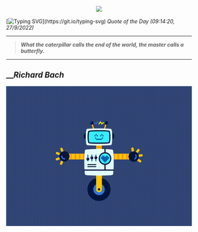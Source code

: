 <p align='center'><img src='https://komarev.com/ghpvc/?username=hungpurdie&label=Total+Vistors&color=brightgreen&style=plastic'></p> 

[![Typing SVG](https://readme-typing-svg.herokuapp.com?font=Press+Start+2P&color=C2F784&size=35&width=900&height=100&lines=Hello+World%2C+I'm+Hung+!)](https://git.io/typing-svg) 
 _Quote of the Day (09:14:20, 27/9/2022)_
___
>**_What the caterpillar calls the end of the world, the master calls a butterfly._**
___

## __**_Richard Bach_**

![RobotDance](src/assets/images/robot-dancing-dribble.gif?style=center)
